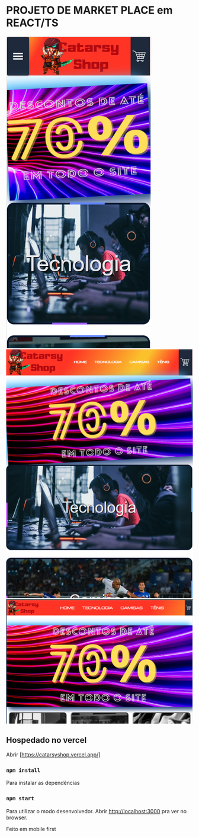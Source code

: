 # PROJETO DE MARKET PLACE em REACT/TS


![alt](https://github.com/vieiran55/carrinho2/blob/main/src/assets/homeMobile.png)
![alt](https://github.com/vieiran55/carrinho2/blob/main/src/assets/HomeTablet.png)
![alt](https://github.com/vieiran55/carrinho2/blob/main/src/assets/homeDesktop.png)

## Hospedado no vercel
Abrir [https://catarsyshop.vercel.app/]

### `npm install`

Para instalar as dependências

### `npm start`

Para utilizar o modo desenvolvedor.
Abrir [http://localhost:3000](http://localhost:3000) pra ver no browser.

Feito em mobile first
